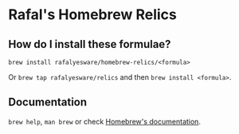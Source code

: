 # Rafal's Homebrew Relics

## How do I install these formulae?
`brew install rafalyesware/homebrew-relics/<formula>`

Or `brew tap rafalyesware/relics` and then `brew install <formula>`.

## Documentation
`brew help`, `man brew` or check [Homebrew's documentation](https://docs.brew.sh).
